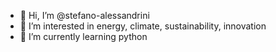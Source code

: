 - 👋 Hi, I’m @stefano-alessandrini
- 👀 I’m interested in energy, climate, sustainability, innovation
- 🌱 I’m currently learning python

